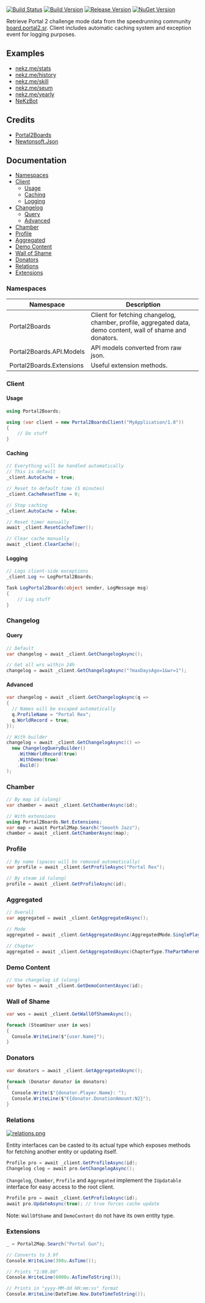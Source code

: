 ﻿[![Build Status](https://travis-ci.org/NeKzor/Portal2Boards.Net.svg?branch=master)](https://travis-ci.org/NeKzor/Portal2Boards.Net)
[![Build Version](https://img.shields.io/badge/version-v2.2-brightgreen.svg)](https://github.com/NeKzor/Portal2Boards.Net/projects/3)
[![Release Version](https://img.shields.io/github/release/NeKzor/Portal2Boards.Net.svg)](https://github.com/NeKzor/Portal2Boards.Net/releases)
[![NuGet Version](https://img.shields.io/nuget/v/Portal2Boards.Net.svg)](https://www.nuget.org/packages/Portal2Boards.Net)

Retrieve Portal 2 challenge mode data from the speedrunning community [board.portal2.sr](https://board.portal2.sr).
Client includes automatic caching system and exception event for logging purposes.

## Examples

- [nekz.me/stats](https://nekz.me/stats)
- [nekz.me/history](https://nekz.me/history)
- [nekz.me/skill](https://nekz.me/skill)
- [nekz.me/seum](https://nekz.me/seum)
- [nekz.me/yearly](https://nekz.me/yearly)
- [NeKzBot](https://github.com/NeKzor/NeKzBot)

## Credits
- [Portal2Boards](https://github.com/p2sr/Portal2Boards)
- [Newtonsoft.Json](https://github.com/JamesNK/Newtonsoft.Json)

## Documentation
  - [Namespaces](#namespaces)
  - [Client](#client)
    - [Usage](#usage)
    - [Caching](#caching)
    - [Logging](#logging)
  - [Changelog](#changelog)
    - [Query](#query)
    - [Advanced](#advanced)
  - [Chamber](#chamber)
  - [Profile](#profile)
  - [Aggregated](#aggregated)
  - [Demo Content](#demo-content)
  - [Wall of Shame](#wall-of-shame)
  - [Donators](#donators)
  - [Relations](#relations)
  - [Extensions](#extensions)

### Namespaces

| Namespace | Description |
| --- | --- |
| Portal2Boards | Client for fetching changelog, chamber, profile, aggregated data, demo content, wall of shame and donators. |
| Portal2Boards.API.Models | API models converted from raw json. |
| Portal2Boards.Extensions | Useful extension methods. |

### Client

#### Usage
```cs
using Portal2Boards;

using (var client = new Portal2BoardsClient("MyApplication/1.0"))
{
    // Do stuff
}
```

#### Caching
```cs
// Everything will be handled automatically
// This is default
_client.AutoCache = true;

// Reset to default time (5 minutes)
_client.CacheResetTime = 0;

// Stop caching
_client.AutoCache = false;

// Reset timer manually
await _client.ResetCacheTimer();

// Clear cache manually
await _client.ClearCache();
```

#### Logging
```cs
// Logs client-side exceptions
_client.Log += LogPortal2Boards;

Task LogPortal2Boards(object sender, LogMessage msg)
{
    // Log stuff
}
```

### Changelog

#### Query
```cs
// Default
var changelog = await _client.GetChangelogAsync();

// Get all wrs within 24h
changelog = await _client.GetChangelogAsync("?maxDaysAgo=1&wr=1");
```

#### Advanced

```cs
var changelog = await _client.GetChangelogAsync(q =>
{
  // Names will be escaped automatically
  q.ProfileName = "Portal Rex";
  q.WorldRecord = true;
});

// With builder
changelog = await _client.GetChangelogAsync(() =>
  new ChangelogQueryBuilder()
    .WithWorldRecord(true)
    .WithDemo(true)
    .Build()
);
```

### Chamber
```cs
// By map id (ulong)
var chamber = await _client.GetChamberAsync(id);

// With extensions
using Portal2Boards.Net.Extensions;
var map = await Portal2Map.Search("Smooth Jazz");
chamber = await _client.GetChamberAsync(map);
```

### Profile
```cs
// By name (spaces will be removed automatically)
var profile = await _client.GetProfileAsync("Portal Rex");

// By steam id (ulong)
profile = await _client.GetProfileAsync(id);
```

### Aggregated
```cs
// Overall
var aggregated = await _client.GetAggregatedAsync();

// Mode
aggregated = await _client.GetAggregatedAsync(AggregatedMode.SinglePlayer);

// Chapter
aggregated = await _client.GetAggregatedAsync(ChapterType.ThePartWhereHeKillsYou);
```

### Demo Content
```cs
// Use changelog id (ulong)
var bytes = await _client.GetDemoContentAsync(id);
```

### Wall of Shame
```cs
var wos = await _client.GetWallOfShameAsync();

foreach (SteamUser user in wos)
{
  Console.WriteLine($"{user.Name}");
}
```

### Donators
```cs
var donators = await _client.GetAggregatedAsync();

foreach (Donator donator in donators)
{
  Console.Write($"{donator.Player.Name}: ");
  Console.WriteLine($"€{donator.DonationAmount:N2}");
}
```

### Relations

[![relations.png](doc/relations.png)](doc/relations.png)

Entity interfaces can be casted to its actual type which exposes methods for fetching another entity or updating itself.

```cs
Profile pro = await _client.GetProfileAsync(id);
Changelog clog = await pro.GetChangelogAsync();
```

`Changelog`, `Chamber`, `Profile` and `Aggregated` implement the `IUpdatable` interface for easy access to the root client.

```cs
Profile pro = await _client.GetProfileAsync(id);
await pro.UpdateAsync(true); // true forces cache update
```

Note: `WallOfShame` and `DemoContent` do not have its own entity type.

### Extensions

```cs
_ = Portal2Map.Search("Portal Gun");

// Converts to 3.9f
Console.WriteLine(390u.AsTime());

// Prints "1:00.00"
Console.WriteLine(6000u.AsTimeToString());

// Prints in "yyyy-MM-dd HH:mm:ss" format
Console.WriteLine(DateTime.Now.DateTimeToString());
```
